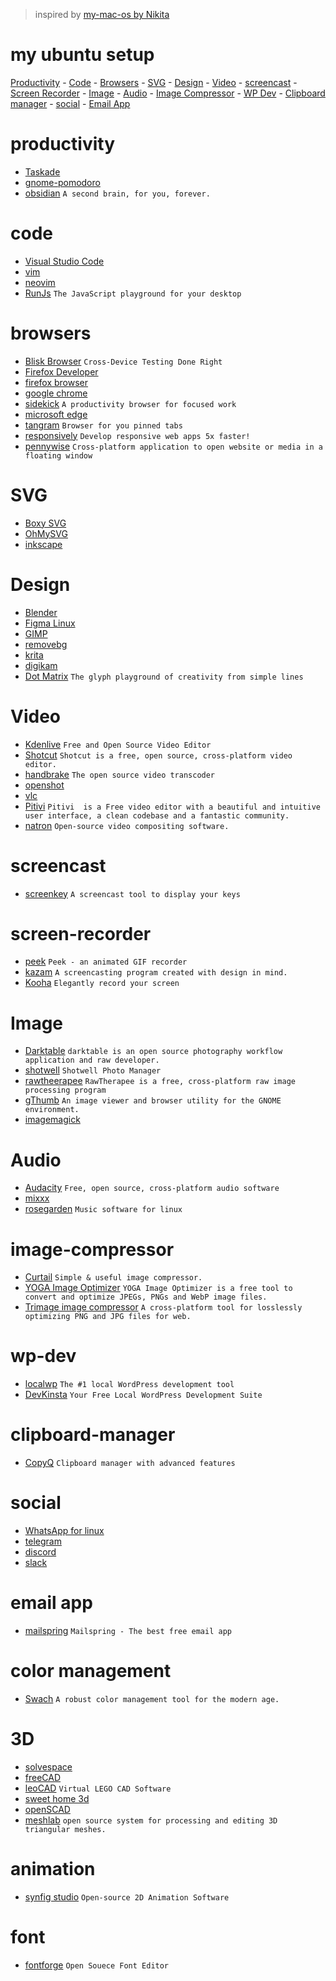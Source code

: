 > inspired by [my-mac-os by Nikita](https://github.com/nikitavoloboev/my-mac-os)

# my ubuntu setup

[Productivity](#productivity) - [Code](#code) - [Browsers](#browsers) - [SVG](#SVG)  - [Design](#Design)  - [Video](#video) - [screencast](#screencast) - [Screen Recorder](#screen-recorder) - [Image](#Image) - [Audio](#Audio) - [Image Compressor](#image-compressor) - [WP Dev](#wp-dev) - [Clipboard manager](#clipboard-manager) - [social](#social) - [Email App](#email-app)

# productivity
- [Taskade](https://www.taskade.com/)
- [gnome-pomodoro](https://github.com/gnome-pomodoro/gnome-pomodoro)
- [obsidian](https://obsidian.md/) `A second brain, for you, forever.`

# code
- [Visual Studio Code](https://code.visualstudio.com/)
- [vim](https://www.vim.org/)
- [neovim](https://neovim.io/)
- [RunJs](https://runjs.app/) `The JavaScript playground
for your desktop`

# browsers
- [Blisk Browser](https://blisk.io/) `Cross-Device Testing
Done Right`
- [Firefox Developer](https://www.mozilla.org/en-US/firefox/developer/)
- [firefox browser](https://www.mozilla.org/en-US/firefox/new/)
- [google chrome](https://www.google.com/intl/en_us/chrome/)
- [sidekick](https://www.meetsidekick.com/) `A productivity browser for focused work`
- [microsoft edge](https://www.microsoft.com/en-us/edge)
- [tangram](https://github.com/sonnyp/Tangram) `Browser for you pinned tabs`
- [responsively](https://responsively.app/) `Develop responsive web apps 5x faster!`
- [pennywise](https://github.com/kamranahmedse/pennywise) `Cross-platform application to open website or media in a floating window`

# SVG
- [Boxy SVG](https://boxy-svg.com/)
- [OhMySVG](https://github.com/sonnyp/OhMySVG)
- [inkscape](https://inkscape.org/)

# Design
- [Blender](https://www.blender.org/)
- [Figma Linux](https://github.com/Figma-Linux/figma-linux)
- [GIMP](https://www.gimp.org/)
- [removebg](https://www.remove.bg/a/background-remover-windows-mac-linux)
- [krita](https://krita.org/en/)
- [digikam](https://www.digikam.org/)
- [Dot Matrix](https://github.com/lainsce/dot-matrix) `The glyph playground of creativity from simple lines`

# Video
- [Kdenlive](https://kdenlive.org/en/) `Free and Open Source Video Editor`
- [Shotcut](https://shotcut.org/) `Shotcut is a free, open source, cross-platform video editor.`
- [handbrake](https://handbrake.fr/) `The open source video transcoder`
- [openshot](https://www.openshot.org/)
- [vlc](https://www.videolan.org/vlc/)
- [Pitivi](https://www.pitivi.org/) `Pitivi  is a Free video editor with a beautiful and intuitive user interface, a clean codebase and a fantastic community.`
- [natron](https://github.com/NatronGitHub/Natron) `Open-source video compositing software.`

# screencast
- [screenkey](https://gitlab.com/screenkey/screenkey) `A screencast tool to display your keys`

# screen-recorder
- [peek](https://github.com/phw/peek) `Peek - an animated GIF recorder`
- [kazam](https://github.com/hzbd/kazam) `A screencasting program created with design in mind.`
- [Kooha](https://github.com/SeaDve/Kooha/) `Elegantly record your screen`

# Image
- [Darktable](https://www.darktable.org/) `darktable is an open source photography workflow application and raw developer.`
- [shotwell](https://github.com/GNOME/shotwell) `Shotwell Photo Manager`
- [rawtheerapee](https://www.rawtherapee.com/) `RawTherapee is a free, cross-platform raw image processing program`
- [gThumb](https://gitlab.gnome.org/GNOME/gthumb) `An image viewer and browser utility for the GNOME environment.`
- [imagemagick](https://imagemagick.org/index.php)

# Audio
- [Audacity](https://www.audacityteam.org/) `Free, open source, cross-platform audio software`
- [mixxx](https://mixxx.org/)
- [rosegarden](https://www.rosegardenmusic.com/) `Music software for linux`

# image-compressor
- [Curtail](https://github.com/Huluti/Curtail) `Simple & useful image compressor.`
- [YOGA Image Optimizer](https://yoga.flozz.org/) `YOGA Image Optimizer is a free tool to convert and optimize JPEGs, PNGs and WebP image files.`
- [Trimage image compressor](https://trimage.org/) `A cross-platform tool for losslessly optimizing PNG and JPG files for web.`

# wp-dev
- [localwp](https://localwp.com/) `The #1 local WordPress development tool`
- [DevKinsta](https://kinsta.com/devkinsta/) `Your Free Local WordPress Development Suite`

# clipboard-manager
- [CopyQ](https://github.com/hluk/CopyQ) `Clipboard manager with advanced features`

# social
- [WhatsApp for linux](https://github.com/eneshecan/whatsapp-for-linux)
- [telegram](https://desktop.telegram.org/)
- [discord](https://discord.com/)
- [slack](https://slack.com/)

# email app
- [mailspring](https://getmailspring.com/download) `Mailspring - The best free email app`

# color management
- [Swach](https://swach.io/) `A robust color management tool for the modern age.`

# 3D
- [solvespace](https://solvespace.com/index.pl)
- [freeCAD](https://www.freecad.org/)
- [leoCAD](https://www.leocad.org/) `Virtual LEGO CAD Software`
- [sweet home 3d](https://www.sweethome3d.com/)
- [openSCAD](https://openscad.org/)
- [meshlab](https://www.meshlab.net/) `open source system for processing and editing 3D triangular meshes.`

# animation
- [synfig studio](https://www.synfig.org/) `Open-source 2D Animation Software`

# font
- [fontforge](https://fontforge.org/en-US/) `Open Souece Font Editor`

